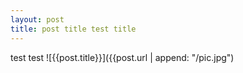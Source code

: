 ```yaml
---
layout: post
title: post title test title
---
```


test test
![{{post.title}}]({{post.url | append: "/pic.jpg")
